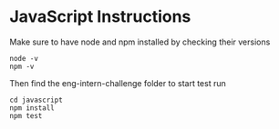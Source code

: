 # JavaScript Instructions
Make sure to have node and npm installed by checking their versions
```
node -v
npm -v
```
Then find the eng-intern-challenge folder to start test run
```
cd javascript 
npm install
npm test
```